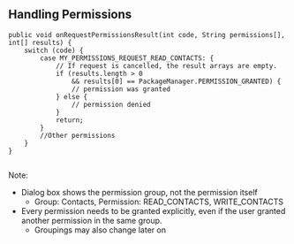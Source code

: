 ## Handling Permissions

<pre><code class="java slightly-smaller" data-noescape>public void onRequestPermissionsResult(int code, String permissions[], int[] results) {
    switch (code) {
        case <span class="constant">MY_PERMISSIONS_REQUEST_READ_CONTACTS</span>: {
            // If request is cancelled, the result arrays are empty.
            if (results.length > 0
                && results[0] == <span class="type-name">PackageManager</span>.<span class="constant">PERMISSION_GRANTED</span>) {
                // permission was granted
            } else {
                // permission denied
            }
            return;
        }
        //Other permissions
    }
}

</code></pre>

Note:
+ Dialog box shows the permission group, not the permission itself
    + Group: Contacts, Permission: READ_CONTACTS, WRITE_CONTACTS
+ Every permission needs to be granted explicitly, even if the user granted another permission in the same group.
    + Groupings may also change later on
